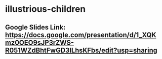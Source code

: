 # illustrious-children
## Google Slides Link: https://docs.google.com/presentation/d/1_XQKmz0OEO9sJP3rZWS-R051WZdBhtFwGD3ILhsKFbs/edit?usp=sharing
